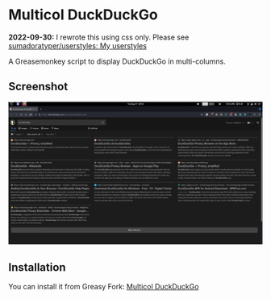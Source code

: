 # Multicol DuckDuckGo
**2022-09-30:** I rewrote this using css only.
Please see [sumadoratyper/userstyles: My userstyles](https://github.com/sumadoratyper/userstyles)

A Greasemonkey script to display DuckDuckGo in multi-columns.

## Screenshot
![](./screenshot.webp)

## Installation
You can install it from Greasy Fork:
[Multicol DuckDuckGo](https://greasyfork.org/ja/scripts/452088-multicol-duckduckgo)
